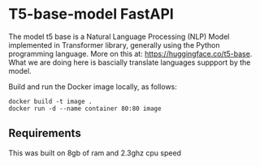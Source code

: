# T5-base-model FastAPI
The model t5 base is a Natural Language Processing (NLP) Model implemented in Transformer library, generally using the Python programming language. More on this at: https://huggingface.co/t5-base.
What we are doing here is bascially translate languages suppport by the model.

Build and run the Docker image locally, as follows:

```
docker build -t image .
docker run -d --name container 80:80 image
```
## Requirements
This was built on 8gb of ram and 2.3ghz cpu speed
